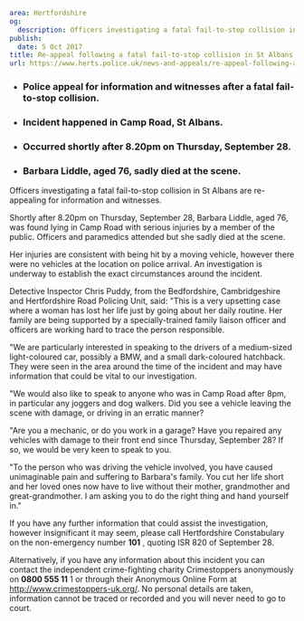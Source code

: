 ```yaml
area: Hertfordshire
og:
  description: Officers investigating a fatal fail-to-stop collision in St Albans are re-appealing for information and witnesses.
publish:
  date: 5 Oct 2017
title: Re-appeal following a fatal fail-to-stop collision in St Albans
url: https://www.herts.police.uk/news-and-appeals/re-appeal-following-a-fatal-fail-to-stop-collision-in-st-albans
```

* ### Police appeal for information and witnesses after a fatal fail-to-stop collision.

 * ### Incident happened in Camp Road, St Albans.

 * ### Occurred shortly after 8.20pm on Thursday, September 28.

 * ### Barbara Liddle, aged 76, sadly died at the scene.

Officers investigating a fatal fail-to-stop collision in St Albans are re-appealing for information and witnesses.

Shortly after 8.20pm on Thursday, September 28, Barbara Liddle, aged 76, was found lying in Camp Road with serious injuries by a member of the public. Officers and paramedics attended but she sadly died at the scene.

Her injuries are consistent with being hit by a moving vehicle, however there were no vehicles at the location on police arrival. An investigation is underway to establish the exact circumstances around the incident.

Detective Inspector Chris Puddy, from the Bedfordshire, Cambridgeshire and Hertfordshire Road Policing Unit, said: "This is a very upsetting case where a woman has lost her life just by going about her daily routine. Her family are being supported by a specially-trained family liaison officer and officers are working hard to trace the person responsible.

"We are particularly interested in speaking to the drivers of a medium-sized light-coloured car, possibly a BMW, and a small dark-coloured hatchback. They were seen in the area around the time of the incident and may have information that could be vital to our investigation.

"We would also like to speak to anyone who was in Camp Road after 8pm, in particular any joggers and dog walkers. Did you see a vehicle leaving the scene with damage, or driving in an erratic manner?

"Are you a mechanic, or do you work in a garage? Have you repaired any vehicles with damage to their front end since Thursday, September 28? If so, we would be very keen to speak to you.

"To the person who was driving the vehicle involved, you have caused unimaginable pain and suffering to Barbara's family. You cut her life short and her loved ones now have to live without their mother, grandmother and great-grandmother. I am asking you to do the right thing and hand yourself in."

If you have any further information that could assist the investigation, however insignificant it may seem, please call Hertfordshire Constabulary on the non-emergency number **101** , quoting ISR 820 of September 28.

Alternatively, if you have any information about this incident you can contact the independent crime-fighting charity Crimestoppers anonymously on **0800 555 11** 1 or through their Anonymous Online Form at http://www.crimestoppers-uk.org/. No personal details are taken, information cannot be traced or recorded and you will never need to go to court.
